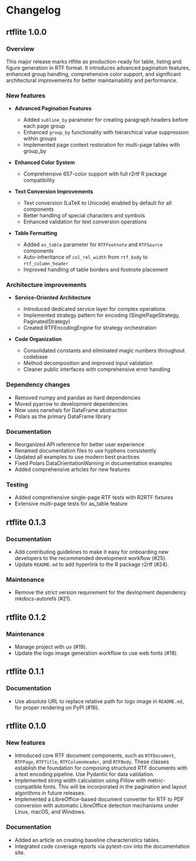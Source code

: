 # Changelog

## rtflite 1.0.0

### Overview

This major release marks rtflite as production-ready for table, listing and figure generation in RTF format. 
It introduces advanced pagination features, enhanced group handling, comprehensive color support, and significant architectural improvements for better maintainability and performance.

### New features

- **Advanced Pagination Features**
  - Added `subline_by` parameter for creating paragraph headers before each page group
  - Enhanced `group_by` functionality with hierarchical value suppression within groups
  - Implemented page context restoration for multi-page tables with group_by
  
- **Enhanced Color System**
  - Comprehensive 657-color support with full r2rtf R package compatibility

- **Text Conversion Improvements**
  - Text conversion (LaTeX to Unicode) enabled by default for all components
  - Better handling of special characters and symbols
  - Enhanced validation for text conversion operations

- **Table Formatting**
  - Added `as_table` parameter for `RTFFootnote` and `RTFSource` components
  - Auto-inheritance of `col_rel_width` from `rtf_body` to `rtf_column_header`
  - Improved handling of table borders and footnote placement

### Architecture improvements

- **Service-Oriented Architecture**
  - Introduced dedicated service layer for complex operations
  - Implemented strategy pattern for encoding (SinglePageStrategy, PaginatedStrategy)
  - Created RTFEncodingEngine for strategy orchestration
  
- **Code Organization**
  - Consolidated constants and eliminated magic numbers throughout codebase
  - Method decomposition and improved input validation
  - Cleaner public interfaces with comprehensive error handling

### Dependency changes

- Removed numpy and pandas as hard dependencies
- Moved pyarrow to development dependencies
- Now uses narwhals for DataFrame abstraction
- Polars as the primary DataFrame library

### Documentation

- Reorganized API reference for better user experience
- Renamed documentation files to use hyphens consistently
- Updated all examples to use modern best practices
- Fixed Polars DataOrientationWarning in documentation examples
- Added comprehensive articles for new features

### Testing

- Added comprehensive single-page RTF tests with R2RTF fixtures
- Extensive multi-page tests for as_table feature

## rtflite 0.1.3

### Documentation

- Add contributing guidelines to make it easy for onboarding new developers
  to the recommended development workflow (#25).
- Update `README.md` to add hyperlink to the R package r2rtf (#24).

### Maintenance

- Remove the strict version requirement for the devlopment dependency
  mkdocs-autorefs (#21).

## rtflite 0.1.2

### Maintenance

- Manage project with uv (#19).
- Update the logo image generation workflow to use web fonts (#18).

## rtflite 0.1.1

### Documentation

- Use absolute URL to replace relative path for logo image in `README.md`,
  for proper rendering on PyPI (#16).

## rtflite 0.1.0

### New features

- Introduced core RTF document components, such as `RTFDocument`, `RTFPage`,
  `RTFTitle`, `RTFColumnHeader`, and `RTFBody`. These classes establish the
  foundation for composing structured RTF documents with a text encoding
  pipeline. Use Pydantic for data validation.
- Implemented string width calculation using Pillow with metric-compatible fonts.
  This will be incorporated in the pagination and layout algorithms in
  future releases.
- Implemented a LibreOffice-based document converter for RTF to PDF conversion
  with automatic LibreOffice detection mechanisms under Linux, macOS, and Windows.

### Documentation

- Added an article on creating baseline characteristics tables.
- Integrated code coverage reports via pytest-cov into the documentation site.
